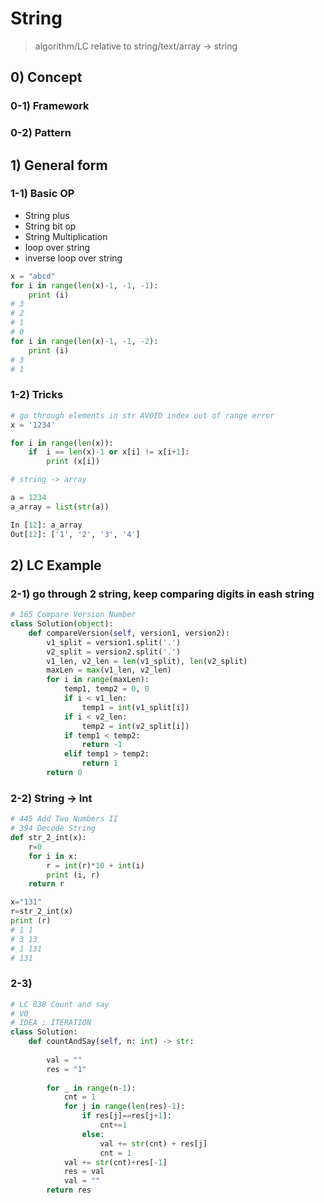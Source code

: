 # String 

> algorithm/LC relative to string/text/array -> string

## 0) Concept  

### 0-1) Framework

### 0-2) Pattern

## 1) General form

### 1-1) Basic OP
- String plus
- String bit op
- String Multiplication
- loop over string
- inverse loop over string
```python
x = "abcd"
for i in range(len(x)-1, -1, -1):
    print (i)
# 3
# 2
# 1
# 0
for i in range(len(x)-1, -1, -2):
    print (i)
# 3
# 1
```

### 1-2) Tricks
```python
# go through elements in str AVOID index out of range error
x = '1234'

for i in range(len(x)):
    if  i == len(x)-1 or x[i] != x[i+1]:
        print (x[i])
```

```python
# string -> array

a = 1234
a_array = list(str(a))

In [12]: a_array
Out[12]: ['1', '2', '3', '4']
```

## 2) LC Example

### 2-1) go through 2 string, keep comparing digits in eash string
```python
# 165 Compare Version Number
class Solution(object):
    def compareVersion(self, version1, version2):
        v1_split = version1.split('.')
        v2_split = version2.split('.')
        v1_len, v2_len = len(v1_split), len(v2_split)
        maxLen = max(v1_len, v2_len)
        for i in range(maxLen):
            temp1, temp2 = 0, 0
            if i < v1_len:
                temp1 = int(v1_split[i])
            if i < v2_len:
                temp2 = int(v2_split[i])
            if temp1 < temp2:
                return -1
            elif temp1 > temp2:
                return 1
        return 0
```

### 2-2) String -> Int
```python
# 445 Add Two Numbers II
# 394 Decode String
def str_2_int(x):
    r=0
    for i in x:
        r = int(r)*10 + int(i)
        print (i, r)
    return r

x="131"
r=str_2_int(x)
print (r)
# 1 1
# 3 13
# 1 131
# 131
```

### 2-3)
```python
# LC 038 Count and say
# V0
# IDEA : ITERATION
class Solution:
    def countAndSay(self, n: int) -> str:
        
        val = ""
        res = "1"
        
        for _ in range(n-1):
            cnt = 1
            for j in range(len(res)-1):
                if res[j]==res[j+1]:
                    cnt+=1
                else:
                    val += str(cnt) + res[j]
                    cnt = 1
            val += str(cnt)+res[-1]
            res = val
            val = ""
        return res
```